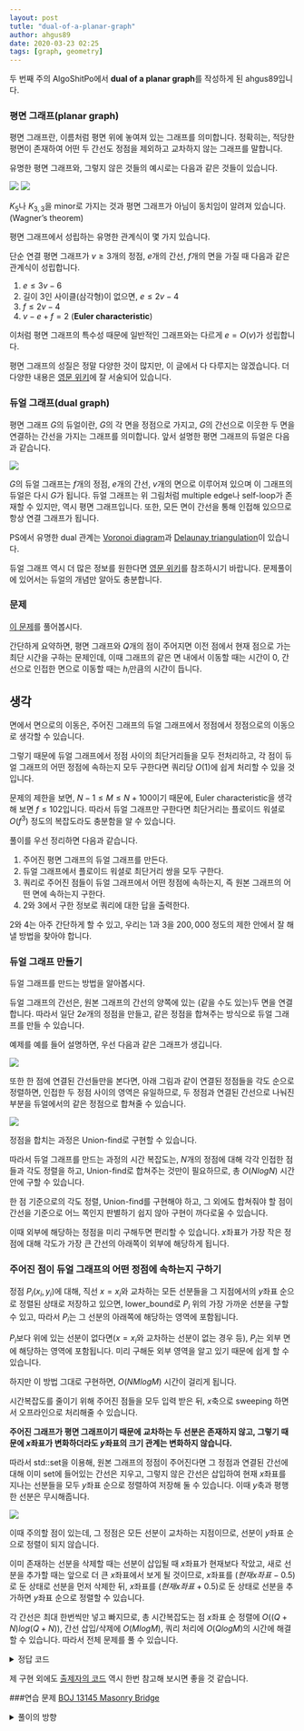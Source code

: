 ```yaml
---
layout: post
tutle: "dual-of-a-planar-graph"
author: ahgus89
date: 2020-03-23 02:25
tags: [graph, geometry]
---
```


두 번째 주의 AlgoShitPo에서 **dual of a planar graph**를 작성하게 된 ahgus89입니다.

### 평면 그래프(planar graph)
평면 그래프란, 이름처럼 평면 위에 놓여져 있는 그래프를 의미합니다. 정확히는, 적당한 평면이 존재하여 어떤 두 간선도 정점을 제외하고 교차하지 않는 그래프를 말합니다.

유명한 평면 그래프와, 그렇지 않은 것들의 예시로는 다음과 같은 것들이 있습니다.

 ![](https://algoshitpo.github.io/files/planar.png) ![](https://algoshitpo.github.io/files/non_planar.png) 

$K_5$나 $K_{3, 3}$을 minor로 가지는 것과 평면 그래프가 아님이 동치임이 알려져 있습니다.(Wagner’s theorem) 

평면 그래프에서 성립하는 유명한 관계식이 몇 가지 있습니다.

단순 연결 평면 그래프가 $v \geq 3$개의 정점, $e$개의 간선, $f$개의 면을 가질 때 다음과 같은 관계식이 성립합니다.

1. $e \leq 3v-6$
2. 길이 3인 사이클(삼각형)이 없으면, $e \leq 2v-4$
3. $f \leq 2v-4$
4. $v-e+f=2$ (**Euler characteristic**)

이처럼 평면 그래프의 특수성 때문에 일반적인 그래프와는 다르게 $e = O(v)$가 성립합니다.

평면 그래프의 성질은 정말 다양한 것이 많지만, 이 글에서 다 다루지는 않겠습니다. 더 다양한 내용은 [영문 위키](https://en.wikipedia.org/wiki/Planar_graph)에 잘 서술되어 있습니다.

### 듀얼 그래프(dual graph)
평면 그래프 $G$의 듀얼이란, $G$의 각 면을 정점으로 가지고, $G$의 간선으로 이웃한 두 면을 연결하는 간선을 가지는 그래프를 의미합니다. 앞서 설명한 평면 그래프의 듀얼은 다음과 같습니다.

 ![](https://algoshitpo.github.io/files/dual.png) 

$G$의 듀얼 그래프는 $f$개의 정점, $e$개의 간선, $v$개의 면으로 이루어져 있으며 이 그래프의 듀얼은 다시 $G$가 됩니다.
듀얼 그래프는 위 그림처럼 multiple edge나 self-loop가 존재할 수 있지만, 역시 평면 그래프입니다. 또한, 모든 면이 간선을 통해 인접해 있으므로 항상 연결 그래프가 됩니다.

PS에서 유명한 dual 관계는 [Voronoi diagram](https://en.wikipedia.org/wiki/Voronoi_diagram)과 [Delaunay triangulation](https://en.wikipedia.org/wiki/Delaunay_triangulation)이 있습니다.

듀얼 그래프 역시 더 많은 정보를 원한다면 [영문 위키](https://en.wikipedia.org/wiki/Dual_graph)를 참조하시기 바랍니다. 문제풀이에 있어서는 듀얼의 개념만 알아도 충분합니다.

### 문제
[이 문제](https://www.acmicpc.net/problem/15308)를 풀어봅시다.

간단하게 요약하면, 평면 그래프와 $Q$개의 점이 주어지면 이전 점에서 현재 점으로 가는 최단 시간을 구하는 문제인데, 이때 그래프의 같은 면 내에서 이동할 때는 시간이 0, 간선으로 인접한 면으로 이동할 때는 $h_i$만큼의 시간이 듭니다.

## 생각
면에서 면으로의 이동은, 주어진 그래프의 듀얼 그래프에서 정점에서 정점으로의 이동으로 생각할 수 있습니다.

그렇기 때문에 듀얼 그래프에서 정점 사이의 최단거리들을 모두 전처리하고, 각 점이 듀얼 그래프의 어떤 정점에 속하는지 모두 구한다면 쿼리당 $O(1)$에 쉽게 처리할 수 있을 것입니다.

문제의 제한을 보면, $N-1 \leq M \leq N+100$이기 때문에, Euler characteristic을 생각해 보면 $f \leq 102$입니다. 따라서 듀얼 그래프만 구한다면 최단거리는 플로이드 워셜로 $O(f^3)$ 정도의 복잡도라도 충분함을 알 수 있습니다.

풀이를 우선 정리하면 다음과 같습니다.

1. 주어진 평면 그래프의 듀얼 그래프를 만든다.
2. 듀얼 그래프에서 플로이드 워셜로 최단거리 쌍을 모두 구한다.
3. 쿼리로 주어진 점들이 듀얼 그래프에서 어떤 정점에 속하는지, 즉 원본 그래프의 어떤 면에 속하는지 구한다.
4. 2와 3에서 구한 정보로 쿼리에 대한 답을 출력한다.

2와 4는 아주 간단하게 할 수 있고, 우리는 1과 3을 $200,000$ 정도의 제한 안에서 잘 해낼 방법을 찾아야 합니다.

### 듀얼 그래프 만들기
듀얼 그래프를 만드는 방법을 알아봅시다. 

듀얼 그래프의 간선은, 원본 그래프의 간선의 양쪽에 있는 (같을 수도 있는)두 면을 연결합니다. 따라서 일단 $2e$개의 정점을 만들고, 같은 정점을 합쳐주는 방식으로 듀얼 그래프를 만들 수 있습니다.

예제를 예를 들어 설명하면, 우선 다음과 같은 그래프가 생깁니다.

 ![](https://algoshitpo.github.io/files/dual1.png) 

또한 한 점에 연결된 간선들만을 본다면, 아래 그림과 같이 연결된 정점들을 각도 순으로 정렬하면, 인접한 두 정점 사이의 영역은 유일하므로, 두 정점과 연결된 간선으로 나눠진 부분을 듀얼에서의 같은 정점으로 합쳐줄 수 있습니다.

 ![](https://algoshitpo.github.io/files/dual2.png) 

정점을 합치는 과정은 Union-find로 구현할 수 있습니다.

따라서 듀얼 그래프를 만드는 과정의 시간 복잡도는, $N$개의 정점에 대해 각각 인접한 점들과 각도 정렬을 하고, Union-find로 합쳐주는 것만이 필요하므로, 총 $O(NlogN)$ 시간 안에 구할 수 있습니다.

한 점 기준으로의 각도 정렬, Union-find를 구현해야 하고, 그 외에도 합쳐줘야 할 점이 간선을 기준으로 어느 쪽인지 판별하기 쉽지 않아 구현이 까다로울 수 있습니다.

이때 외부에 해당하는 정점을 미리 구해두면 편리할 수 있습니다. $x$좌표가 가장 작은 정점에 대해 각도가 가장 큰 간선의 아래쪽이 외부에 해당하게 됩니다.

### 주어진 점이 듀얼 그래프의 어떤 정점에 속하는지 구하기
정점 $P_i (x_i, y_i)$에 대해, 직선 $x=x_i$와 교차하는 모든 선분들을 그 지점에서의 $y$좌표 순으로 정렬된 상태로 저장하고 있으면, lower_bound로 $P_i$ 위의 가장 가까운 선분을 구할 수 있고, 따라서 $P_i$는 그 선분의 아래쪽에 해당하는 영역에 포함됩니다.

$P_i$보다 위에 있는 선분이 없다면($x=x_i$와 교차하는 선분이 없는 경우 등), $P_i$는 외부 면에 해당하는 영역에 포함됩니다. 미리 구해둔 외부 영역을 알고 있기 때문에 쉽게 할 수 있습니다.

하지만 이 방법 그대로 구현하면, $O(NMlogM)$ 시간이 걸리게 됩니다.

시간복잡도를 줄이기 위해 주어진 점들을 모두 입력 받은 뒤, $x$축으로 sweeping 하면서 오프라인으로 처리해줄 수 있습니다.

**주어진 그래프가 평면 그래프이기 때문에 교차하는 두 선분은 존재하지 않고, 그렇기 때문에 $x$좌표가 변화하더라도 $y$좌표의 크기 관계는 변화하지 않습니다.**

따라서 std::set을 이용해, 원본 그래프의 정점이 주어진다면 그 정점과 연결된 간선에 대해 이미 set에 들어있는 간선은 지우고, 그렇지 않은 간선은 삽입하여 현재 $x$좌표를 지나는 선분들을 모두 $y$좌표 순으로 정렬하여 저장해 둘 수 있습니다. 이때 $y$축과 평행한 선분은 무시해줍니다.

 ![](https://algoshitpo.github.io/files/dual3.png) 

이때 주의할 점이 있는데, 그 정점은 모든 선분이 교차하는 지점이므로, 선분이 $y$좌표 순으로 정렬이 되지 않습니다. 

이미 존재하는 선분을 삭제할 때는 선분이 삽입될 때 $x$좌표가 현재보다 작았고, 새로 선분을 추가할 때는 앞으로 더 큰 $x$좌표에서 보게 될 것이므로, $x$좌표를 $(현재 x좌표-0.5)$로 둔 상태로 선분을 먼저 삭제한 뒤, $x$좌표를 $(현재 x좌표+0.5)$로 둔 상태로 선분을 추가하면 $y$좌표 순으로 정렬할 수 있습니다.

각 간선은 최대 한번씩만 넣고 빠지므로, 총 시간복잡도는 점 $x$좌표 순 정렬에 $O((Q+N)log(Q+N))$, 간선 삽입/삭제에 $O(MlogM)$, 쿼리 처리에 $O(QlogM)$의 시간에 해결할 수 있습니다. 따라서 전체 문제를 풀 수 있습니다.

<details markdown="1">
<summary>정답 코드</summary>

```cpp
#include<bits/stdc++.h>
#define x first
#define y second
using namespace std;
typedef long long ll;
typedef pair<ll, ll> pii;
ll n, m, k, ans;
const ll mod=1e9+7;

pii p[202020], o;
ll h[202020], reg[202020];
vector<vector<pii>> graph(202020);

ll par[404040], out;
ll f(ll x){return x==par[x]?x:par[x]=f(par[x]);}
void uni(ll x, ll y){par[f(x)]=f(y);}

ll ccw(pii a, pii b, pii c)
{
	ll ax=c.x-b.x, ay=c.y-b.y, bx=c.x-a.x, by=c.y-a.y, d=ax*by-ay*bx;
	return (d>0)-(d<0);
}
bool cmp(pii a, pii b)
{
	a=p[a.second], b=p[b.second];
	if((a>o)^(b>o)) return a>b;
	return ccw(a, o, b)>0;
}

ll dis[202][202];

double nx;
struct line{
	double a, b;
	ll i;
	line(pii p, pii q, ll idx){
		if(p>q) swap(p, q);
		a=((double)(q.y-p.y))/(q.x-p.x);
		b=p.y-a*p.x;
		i=idx;
	}
	bool operator<(const line l) const{
		if(a*nx+b!=l.a*nx+l.b) return a*nx+b<l.a*nx+l.b;
		return i<l.i;
	}
};
set<line> st;
bool vt[202020];

int main()
{
	ios_base::sync_with_stdio(false);
	cin.tie(0);
	ll i, j, temp=0;
	for(i=0;i<404040;i++) 
		par[i]=i;
	cin>>n>>m;
	for(i=1;i<=n;i++)
		cin>>p[i].x>>p[i].y;
	for(i=0;i<m;i++)
	{
		cin>>k>>j>>h[i];
		graph[k].emplace_back(i, j);
		graph[j].emplace_back(i, k);
	}

	for(i=1;i<=n;i++)
	{
		o=p[i];
		sort(graph[i].begin(), graph[i].end(), cmp);//각도 정렬
		ll u, v;
		//간선의 어느쪽인지 판별
		for(j=1;j<graph[i].size();j++)
		{
			u=2*graph[i][j-1].first+1, v=2*graph[i][j].first;
			if(p[graph[i][j-1].second].x>o.x) u^=1;
			if(p[graph[i][j-1].second].x==o.x&&p[graph[i][j-1].second].y<o.y) u^=1;
			if(p[graph[i][j].second].x>o.x) v^=1;
			if(p[graph[i][j].second].x==o.x&&p[graph[i][j].second].y<o.y) v^=1;
			uni(u, v);
		}
		u=2*graph[i][j-1].first+1, v=2*graph[i][0].first;
		if(p[graph[i][j-1].second].x>o.x) u^=1;
		if(p[graph[i][j-1].second].x==o.x&&p[graph[i][j-1].second].y<o.y) u^=1;
		if(p[graph[i][0].second].x>o.x) v^=1;
		if(p[graph[i][0].second].x==o.x&&p[graph[i][0].second].y<o.y) v^=1;
		uni(u, v);
	}
	i=min_element(p+1, p+n+1)-p;
	out=f(2*graph[i][0].first+1);//외부

	vector<pair<pii, ll>> q;
	for(i=1;i<=n;i++)
		q.emplace_back(p[i], i);

	vector<ll> v;
	for(i=0;i<m;i++)
	{
		v.push_back(f(2*i));
		v.push_back(f(2*i+1));
	}
	sort(v.begin(), v.end());
	v.erase(unique(v.begin(), v.end()), v.end());
	n=v.size();
	//플로이드
	for(i=0;i<n;i++) for(j=0;j<n;j++) if(i!=j) dis[i][j]=1e18;

	for(i=0;i<m;i++)
	{
		ll a=lower_bound(v.begin(), v.end(), f(2*i))-v.begin();
		ll b=lower_bound(v.begin(), v.end(), f(2*i+1))-v.begin();
		dis[a][b]=min(dis[a][b], h[i]);
		dis[b][a]=min(dis[b][a], h[i]);
	}
	for(k=0;k<n;k++) for(i=0;i<n;i++) for(j=0;j<n;j++) dis[i][j]=min(dis[i][j], dis[i][k]+dis[k][j]);
	cin>>m;
	for(i=1;i<=m;i++)
	{
		cin>>j>>k;
		q.emplace_back(pii(j, k), -i);
	}
	sort(q.begin(), q.end());
	for(auto t:q)
	{
		nx=t.x.x;
		if(t.second>0)
		{
			i=t.second;
			nx-=0.5;//삭제 먼저
			for(auto j:graph[i])
			{
				if(p[i].x==p[j.second].x) continue;
				if(!vt[j.first]) continue;
				line l(p[i], p[j.second], j.first);
				st.erase(st.lower_bound(l));			
			}
			nx+=1;//이후 삽입
			for(auto j:graph[i])
			{
				if(p[i].x==p[j.second].x) continue;
				if(vt[j.first]) continue;
				line l(p[i], p[j.second], j.first);
				vt[j.first]=1;
				st.insert(l);			
			}
		}
		else
		{
			i=-t.second;
			auto it=st.lower_bound(line(t.first, pii(mod, 0), 0));
			if(it==st.end()) reg[i]=out;
			else reg[i]=f(2*(it->i)+1);
			reg[i]=lower_bound(v.begin(), v.end(), reg[i])-v.begin();
		}
	}
	reg[0]=lower_bound(v.begin(), v.end(), out)-v.begin();
	for(i=1;i<=m;i++)
		cout<<dis[reg[i-1]][reg[i]]<<'\n';
}
```
</details>

제 구현 외에도 [출제자의 코드](https://github.com/Namnamseo/iamcoder-goodbye-2017/blob/master/D%20%EB%B9%84%EB%B0%80%20%EC%9A%94%EC%9B%90/sol.cpp) 역시 한번 참고해 보시면 좋을 것 같습니다.

###연습 문제
[BOJ 13145 Masonry Bridge](https://www.acmicpc.net/problem/13145)

<details markdown="1">
<summary>풀이의 방향</summary>

연결 시간의 최솟값과 최댓값을 구하는 문제인데, 최솟값의 경우 다익스트라로 쉽게 구할 수 있습니다.

최댓값이 문제인데, 듀얼 그래프를 생각해봅시다. 이때, 직선 $x=x_1$과 $x=x_N$을 추가로 그어 가장 바깥쪽 영역을 위와 아래로 나누어 줍니다. $1$번 점과 $N$번 점은 각각 $x$좌표가 최소, 최대이므로 이렇게 나눌 수 있습니다.

듀얼 그래프의 간선 중 원본 그래프에서 연결되지 않은 간선만을 포함하는 그래프를 생각하면, $1$번 점과 $N$번 점이 연결되기 직전에는, 위에서 나눈 '위'와 '아래' 영역을 그 그래프의 간선만으로 이동할 수 있고, 연결되는 순간부터는 이동할 수 없습니다.

마지막으로 연결된 간선이 듀얼 그래프의 정점 $A$와 $B$를 연결한다면, 소요 시간은 $(모든 \space 간선 \space 가중치의 \space 합)-("위"에서 \space A까지의 \space 최단 \space 거리)-(B에서 \space "아래"\space 까지의 \space 최단 \space 거리)$가 됩니다. $1$번 정점과 $N$번 정점에서 다익스트라 알고리즘으로 최단거리를 구해 이 값 또한 구해낼 수 있습니다.

$M \leq 10^6$이라는 제한이 빡세 보일 수 있지만, 위에서 언급한 평면 그래프의 성질 때문에 실제로 $M \leq 150000$ 정도입니다. 

</details>
